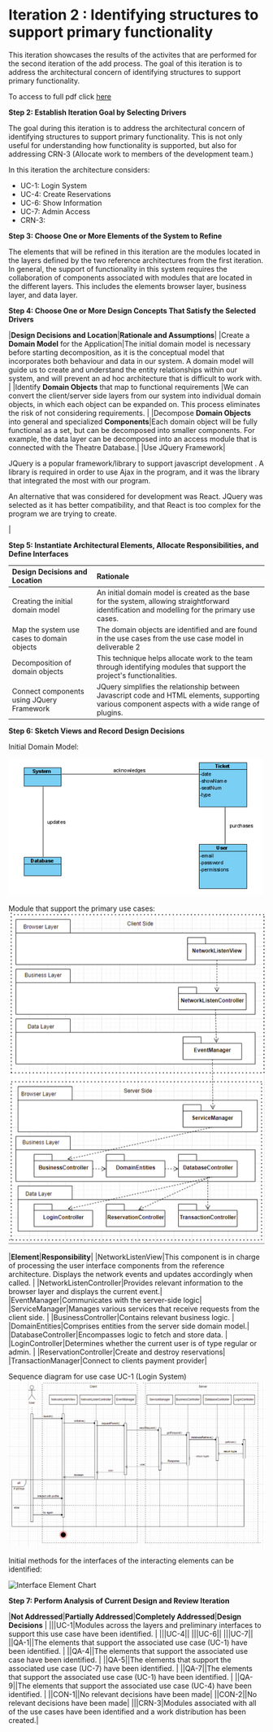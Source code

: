 # Iteration 2 : Identifying structures to support primary functionality
This iteration showcases the results of the activites that are performed for the second iteration of the add process. The goal of this iteration is to address the architectural concern of identifying structures to support primary functionality.

To access to full pdf click [here](Iteration%202%20Final%20Project%20SOFE3650.pdf)


**Step 2: Establish Iteration Goal by Selecting Drivers**

The goal during this iteration is to address the architectural concern of identifying structures to support primary functionality. This is not only useful for understanding how functionality is supported, but also for addressing CRN-3 (Allocate work to members of the development team.)

In this iteration the architecture considers:

- UC-1: Login System
- UC-4: Create Reservations
- UC-6: Show Information
- UC-7: Admin Access
- CRN-3: 

**Step 3: Choose One or More Elements of the System to Refine**

The elements that will be refined in this iteration are the modules located in the layers defined by the two reference architectures from the first iteration. In general, the support of functionality in this system requires the collaboration of components associated with modules that are located in the different layers.  This includes the elements browser layer, business layer, and data layer.

**Step 4: Choose One or More Design Concepts That Satisfy the Selected Drivers**


|**Design Decisions and Location**|**Rationale and Assumptions**|
|Create a **Domain Model** for the Application|The initial domain model is necessary before starting decomposition, as it is the conceptual model that incorporates both behaviour and data in our system.  A domain model will guide us to create and understand the entity relationships within our system, and will prevent an ad hoc architecture that is difficult to work with. |
|Identify **Domain Objects** that map to functional requirements |We can convert the client/server side layers from our system into individual domain objects, in which each object can be expanded on.  This process eliminates the risk of not considering requirements. |
|Decompose **Domain Objects** into general and specialized **Components**|Each domain object will be fully functional as a set, but can be decomposed into smaller components. For example, the data layer can be decomposed into an access module that is connected with the Theatre Database.|
|Use JQuery Framework|<p>JQuery is a popular framework/library to support javascript development . A library is required in order to use Ajax in the program, and it was the library that integrated the most with our program.</p><p></p><p>An alternative that was considered for development was React. JQuery was selected as it has better compatibility, and that React is too complex for the program we are trying to create. </p>|





**Step 5: Instantiate Architectural Elements, Allocate Responsibilities, and Define Interfaces**


|**Design Decisions and Location**|**Rationale** |
| :- | :- |
|Creating the initial domain model|An initial domain model is created as the base for the system, allowing straightforward identification and modelling for the primary use cases. |
|Map the system use cases to domain objects|The domain objects are identified and are found in the use cases from the use case model in deliverable 2 |
|Decomposition of domain objects|This technique helps allocate work to the team through identifying modules that support the project's functionalities.|
|Connect components using JQuery Framework|JQuery simplifies the relationship between Javascript code and HTML elements, supporting various component aspects with a wide range of plugins. |


**Step 6: Sketch Views and Record Design Decisions**

Initial Domain Model:  

![domain](assets/domain.PNG)





Module that support the primary use cases:    
![module](assets/module.PNG)  



|**Element**|**Responsibility**|
|NetworkListenView|This component is in charge of processing the user interface components from the reference architecture.  Displays the network events and updates accordingly when called. |
|NetworkListenController|Provides relevant information to the browser layer and displays the current event.|
|EventManager|Communicates with the server-side logic|
|ServiceManager|Manages various services that receive requests from the client side. |
|BusinessController|Contains relevant business logic. |
|DomainEntities|Comprises entities from the server side domain model.|
|DatabaseController|Encompasses logic to fetch and store data. |
|LoginController|Determines whether the current user is of type regular or admin. |
|ReservationController|Create and destroy reservations|
|TransactionManager|Connect to clients payment provider|

Sequence diagram for use case UC-1 (Login System)
![Sequence diagram](assets/Sequence%20diagram.png)


Initial methods for the interfaces of the interacting elements can be identified:

![Interface Element Chart](assets/InterfaceElements)


**Step 7: Perform Analysis of Current Design and Review Iteration**


|**Not Addressed**|**Partially Addressed**|**Completely Addressed**|**Design Decisions** |
|||UC-1|Modules across the layers and preliminary interfaces to support this use case have been identified. |
|||UC-4||
|||UC-6||
|||UC-7||
||QA-1||The elements that support the associated use case (UC-1) have been identified. |
||QA-4||The elements that support the associated use case have been identified. |
||QA-5||The elements that support the associated use case (UC-7) have been identified. |
||QA-7||The elements that support the associated use case (UC-1) have been identified. |
||QA-9||The elements that support the associated use case (UC-4) have been identified. |
||CON-1||No relevant decisions have been made|
||CON-2||No relevant decisions have been made|
|||CRN-3|Modules associated with all of the use cases have been identified and a work distribution has been created.|

